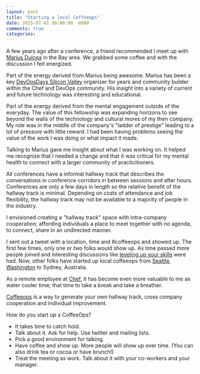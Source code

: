 ```yaml
---
layout: post
title: "Starting a local Coffeeops"
date: 2015-07-01 00:00:00 -0800
comments: true
categories: 
---
```


A few years ago after a conference, a friend recommended I meet up with [Marius Dulcea](https://twitter.com/mariusducea) in the Bay area. We grabbed some coffee and with the discussion I felt energized. 

Part of the energy derived from Marius being awesome. Marius has been a key [DevOpsDays Silicon Valley](http://www.devopsdays.org/events/2015-siliconvalley/) organizer for years and community builder within the Chef and DevOps community. His insight into a variety of current and future technology was interesting and educational. 

Part of the energy derived from the mental engagement outside of the everyday. The value of this fellowship was expanding horizons to see beyond the walls of the technology and cultural mores of my then company. My role was in the middle of the company's "ladder of prestige" leading to a lot of pressure with little reward. I had been having problems seeing the value of the work I was doing or what impact it made.

Talking to Marius gave me insight about what I was working on. It helped me recognize that I needed a change and that it was critical for my mental health to connect with a larger community of practicitioners. 

All conferences have a informal hallway track that describes the conversations in conference corridors in between sessions and after hours. Conferences are only a few days in length so the relative benefit of the hallway track is minimal. Depending on costs of attendance and job flexibility, the hallway track may not be available to a majority of people in the industry. 

I envisioned creating a "hallway track" space with intra-company cooperation; affording individuals a place to meet together with no agenda, to connect, share in an undirected manner. 

I sent out a tweet with a location, time and #coffeeops and showed up. The first few times, only one or two folks would show up. As time passed more people joined and interesting discussions like [leveling up your skills](https://medium.com/bridging-the-gaps/leveling-up-your-skills-51169238e0d7) were had. Now, other folks have started up local coffeeops from [Seattle, Washington](http://www.meetup.com/Downtown-Seattle-Friday-Morning-CoffeeOps/) to Sydney, Australia. 

As a remote employee at [Chef](http://chef.io), it has become even more valuable to me as water cooler time; that time to take a break and take a breather.  

[Coffeeops](http://www.coffeeops.org/) is a way to generate your own hallway track, cross company cooperation and individual improvement.

How do you start up a CoffeeOps?

* It takes time to catch hold.
* Talk about it. Ask for help. Use twitter and mailing lists.
* Pick a good environment for talking.
* Have coffee and show up. More people will show up over time. (You can also drink tea or cocoa or have brunch!)
* Treat the meeting as work. Talk about it with your co-workers and your manager. 

